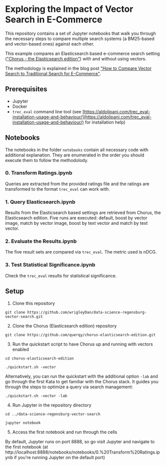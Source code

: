 # Exploring the Impact of Vector Search in E-Commerce

This repository contains a set of Jupyter notebooks that walk you through the necessary steps to compare multiple search systems (a BM25-based and vector-based ones) against each other.

This example compares an Elasticsearch based e-commerce search setting (["Chorus - the Elasticsearch edition"](https://github.com/querqy/chorus-elasticsearch-edition)) with and without using vectors.

The methodology is explained in the blog post ["How to Compare Vector Search to Traditional Search for E-Commerce"](https://opensourceconnections.com/blog/2023/04/20/how-to-compare-vector-search-to-traditional-search-for-e-commerce/).

## Prerequisites

* Jupyter
* Docker 
* `trec_eval` command line tool (see [https://aldolipani.com/trec_eval-installation-usage-and-behaviour/](https://aldolipani.com/trec_eval-installation-usage-and-behaviour/) for installation help)

## Notebooks

The notebooks in the folder `notebooks` contain all necessary code with additional explanation. They are enumerated in the order you should execute them to follow the methodolody.

### 0. Transform Ratings.ipynb
Queries are extracted from the provided ratings file and the ratings are transformed to the format `trec_eval` can work with. 
### 1. Query Elasticsearch.ipynb
Results from the Elasticsearch based settings are retrieved from Chorus, the Elasticsearch edition.
Five runs are executed: default, boost by vector image, match by vector image, boost by text vector and match by text vector.
### 2. Evaluate the Results.ipynb
The five result sets are compared via `trec_eval`. The metric used is nDCG.
### 3. Test Statistical Significance.ipynb
Check the `trec_eval` results for statistical significance.

## Setup

1. Clone this repository

`git clone https://github.com/wrigleyDan/data-science-regensburg-vector-search.git`

2. Clone the Chorus (Elasticsearch edition) repository

`git clone https://github.com/querqy/chorus-elasticsearch-edition.git`

3. Run the quickstart script to have Chorus up and running with vectors enabled

`cd chorus-elasticsearch-edition`

`./quickstart.sh -vector`

Alternatively, you can run the quickstart with the additional option `-lab` and go through the first Kata to get familiar with the Chorus stack. It guides you through the steps to optimize a query via search management:

`./quickstart.sh -vector -lab`

4. Run Jupyter in the repository directory

`cd ../data-science-regensburg-vector-search`

`jupyter notebook`

5. Access the first notebook and run through the cells

By default, Jupyter runs on port 8888, so go visit Jupyter and navigate to the first notebook (at http://localhost:8888/notebooks/notebooks/0.%20Transform%20Ratings.ipynb if you're running Jupyter on the default port) 
